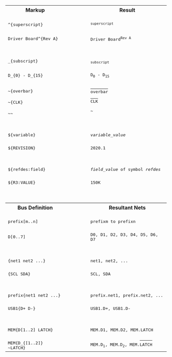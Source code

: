 <table>
    <tr>
        <th>Markup</th>
        <th></th>
        <th>Result</th>
    </tr>
    <tr>
        <td>&nbsp;<br><samp>^{superscript}</samp></td>
        <td></td>
        <td>&nbsp;<br><samp><sup>superscript</sup>&nbsp;</samp></td>
    </tr>
    <tr>
        <td>&nbsp;<br><samp>Driver Board^{Rev A}</samp></td>
        <td></td>
        <td>&nbsp;<br><samp>Driver Board<sup>Rev A</sup></samp></td>
    </tr>
    <tr>
        <td><br></td>
    </tr>
    <tr>
        <td>&nbsp;<br><samp>_{subscript}</samp></td>
        <td></td>
        <td>&nbsp;<br><samp><sub>subscript</sub>&nbsp;</samp></td>
    </tr>
    <tr>
        <td>&nbsp;<br><samp>D_{0} - D_{15}</samp></td>
        <td></td>
        <td>&nbsp;<br><samp>D<sub>0</sub> - D<sub>15</sub></samp></td>
    </tr>
    <tr>
        <td></td>
    </tr>
    <tr>
        <td> &nbsp;<br><samp>~{overbar}</samp><br> &nbsp;<br><samp>~{CLK}</samp><br> &nbsp;<br><samp>~~</samp> </td>
        <td></td>
        <td> <samp><u>&nbsp;&nbsp;&nbsp;&nbsp;&nbsp;&nbsp;&nbsp;</u></samp><br> <samp>overbar</samp><br> <samp><u>&nbsp;&nbsp;&nbsp;</u></samp><br> <samp>CLK</samp><br> <samp>&nbsp;</samp><br> <samp>~</samp> </td>
    </tr>
    <tr>
        <td><br></td>
    </tr>
    <tr>
        <td>&nbsp;<br><samp>${variable}</samp></td>
        <td></td>
        <td>&nbsp;<br><samp><i>variable_value</i></samp></td>
    </tr>
    <tr>
        <td>&nbsp;<br><samp>${REVISION}</samp></td>
        <td></td>
        <td>&nbsp;<br><samp>2020.1</samp></td>
    </tr>
    <tr>
        <td><br></td>
    </tr>
    <tr>
        <td>&nbsp;<br><samp>${refdes:field}</samp></td>
        <td></td>
        <td>&nbsp;<br><samp><i>field_value</i> of symbol <i>refdes</i></samp></td>
    </tr>
    <tr>
        <td>&nbsp;<br><samp>${R3:VALUE}</samp></td>
        <td></td>
        <td>&nbsp;<br><samp>150K</samp></td>
    </tr>
    <tr>
        <td><br></td>
    </tr>
    <tr>
        <td><br></td>
    </tr>
    <tr>
        <th>Bus Definition</th>
        <th>&nbsp;&nbsp;&nbsp;&nbsp;&nbsp;&nbsp;&nbsp;&nbsp;&nbsp;&nbsp;&nbsp;&nbsp;&nbsp;</th>
        <th>Resultant Nets</th>
    </tr>
    <tr>
        <td>&nbsp;<br><samp>prefix[m..n]</samp></td>
        <td></td>
        <td>&nbsp;<br><samp>prefixm to prefixn</samp></td>
    </tr>
    <tr>
        <td>&nbsp;<br><samp>D[0..7]</samp></td>
        <td></td>
        <td>&nbsp;<br><samp>D0, D1, D2, D3, D4, D5, D6, D7</samp></td>
    </tr>
    <tr>
        <td><br></td>
    </tr>
    <tr>
        <td>&nbsp;<br><samp>{net1 net2 ...}</samp></td>
        <td></td>
        <td>&nbsp;<br><samp>net1, net2, ...</samp></td>
    </tr>
    <tr>
        <td>&nbsp;<br><samp>{SCL SDA}</samp></td>
        <td></td>
        <td>&nbsp;<br><samp>SCL, SDA</samp></td>
    </tr>
    <tr>
        <td><br></td>
    </tr>
    <tr>
        <td>&nbsp;<br><samp>prefix{net1 net2 ...}</samp></td>
        <td></td>
        <td>&nbsp;<br><samp>prefix.net1, prefix.net2, ...</samp></td>
    </tr>
    <tr>
        <td>&nbsp;<br><samp>USB1{D+ D-}</samp></td>
        <td></td>
        <td>&nbsp;<br><samp>USB1.D+, USB1.D-</samp></td>
    </tr>
    <tr>
        <td><br></td>
    </tr>
    <tr>
        <td>&nbsp;<br><samp>MEM{D[1..2] LATCH}</samp></td>
        <td></td>
        <td>&nbsp;<br> <samp>MEM.D1, MEM.D2, MEM.LATCH</samp> </td>
    </tr>
    <tr>
        <td>&nbsp;<br><samp>MEM{D_{[1..2]} ~LATCH}</samp></td>
        <td></td>
        <td> <samp>&nbsp;&nbsp;&nbsp;&nbsp;&nbsp;<sub>&nbsp;</sub>&nbsp; &nbsp;&nbsp;&nbsp;&nbsp;&nbsp;<sub>&nbsp;</sub>&nbsp; &nbsp;&nbsp;&nbsp;&nbsp;<u>&nbsp;&nbsp;&nbsp;&nbsp;&nbsp;</u></samp><br> <samp>MEM.D<sub>1</sub>, MEM.D<sub>2</sub>, MEM.LATCH</samp> </td>
    </tr>
</table>
